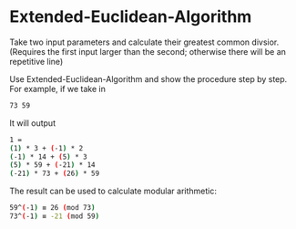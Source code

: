 # Extended-Euclidean-Algorithm
Take two input parameters and calculate their greatest common divsior. 
(Requires the first input larger than the second; otherwise there will be an repetitive line)

Use Extended-Euclidean-Algorithm and show the procedure step by step. 
For example, if we take in 

```bash
73 59
```

It will output

```bash
1 = 
(1) * 3 + (-1) * 2
(-1) * 14 + (5) * 3
(5) * 59 + (-21) * 14
(-21) * 73 + (26) * 59
```

The result can be used to calculate modular arithmetic:
```bash
59^(-1) ≡ 26 (mod 73)
73^(-1) ≡ -21 (mod 59)
```

